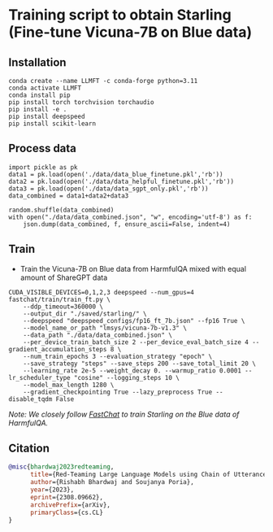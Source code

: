 # Training script to obtain Starling (Fine-tune Vicuna-7B on Blue data)

## Installation
```
conda create --name LLMFT -c conda-forge python=3.11
conda activate LLMFT
conda install pip
pip install torch torchvision torchaudio
pip install -e .
pip install deepspeed
pip install scikit-learn
```

## Process data
```
import pickle as pk
data1 = pk.load(open('./data/data_blue_finetune.pkl','rb'))
data2 = pk.load(open('./data/data_helpful_finetune.pkl','rb'))
data3 = pk.load(open('./data/data_sgpt_only.pkl','rb'))
data_combined = data1+data2+data3

random.shuffle(data_combined)
with open("./data/data_combined.json", "w", encoding='utf-8') as f:
    json.dump(data_combined, f, ensure_ascii=False, indent=4)
```

## Train

- Train the Vicuna-7B on Blue data from HarmfulQA mixed with equal amount of ShareGPT data
```
CUDA_VISIBLE_DEVICES=0,1,2,3 deepspeed --num_gpus=4 fastchat/train/train_ft.py \
    --ddp_timeout=360000 \
    --output_dir "./saved/starling/" \
    --deepspeed "deepspeed_configs/fp16_ft_7b.json" --fp16 True \
    --model_name_or_path "lmsys/vicuna-7b-v1.3" \
    --data_path "./data/data_combined.json" \
    --per_device_train_batch_size 2 --per_device_eval_batch_size 4 --gradient_accumulation_steps 8 \
    --num_train_epochs 3 --evaluation_strategy "epoch" \
    --save_strategy "steps" --save_steps 200 --save_total_limit 20 \
    --learning_rate 2e-5 --weight_decay 0. --warmup_ratio 0.0001 --lr_scheduler_type "cosine" --logging_steps 10 \
    --model_max_length 1280 \
    --gradient_checkpointing True --lazy_preprocess True --disable_tqdm False
```

_Note: We closely follow [FastChat](https://github.com/lm-sys/FastChat) to train Starling on the Blue data of HarmfulQA._

## Citation
```bibtex
@misc{bhardwaj2023redteaming,
      title={Red-Teaming Large Language Models using Chain of Utterances for Safety-Alignment}, 
      author={Rishabh Bhardwaj and Soujanya Poria},
      year={2023},
      eprint={2308.09662},
      archivePrefix={arXiv},
      primaryClass={cs.CL}
}
```
